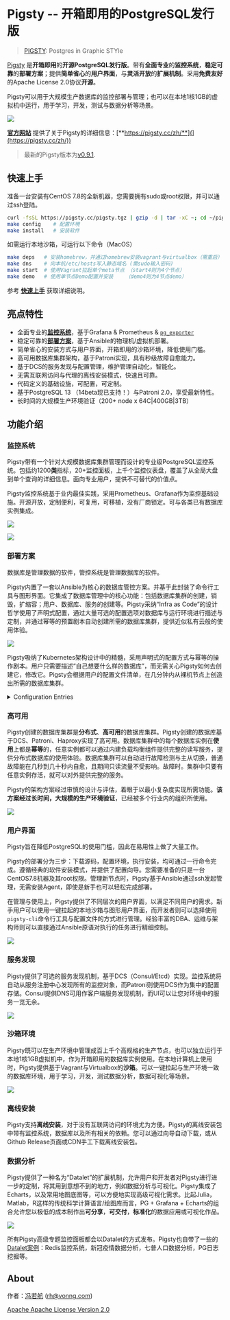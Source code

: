 # Pigsty -- 开箱即用的PostgreSQL发行版

> [PIGSTY](http://pigsty.cc): Postgres in Graphic STYle

[Pigsty](https://pigsty.cc/zh/) 是**开箱即用**的**开源PostgreSQL发行版**。带有**全面专业**的**监控系统**，**稳定可靠**的**部署方案**；提供**简单省心**的**用户界面**，与**灵活开放**的**扩展机制**。采用**免费友好**的Apache License 2.0协议**开源**。

Pigsty可以用于大规模生产数据库的监控部署与管理；也可以在本地1核1GB的虚拟机中运行，用于学习，开发，测试与数据分析等场景。

![](img/logo.svg)

 [**官方网站**](https://pigsty.cc/en/  ) 提供了关于Pigsty的详细信息：[**https://pigsty.cc/zh/**](](https://pigsty.cc/zh/))

> 最新的Pigsty版本为[v0.9.1](https://github.com/Vonng/pigsty/releases/tag/v0.9.1).
>



## 快速上手

准备一台安装有CentOS 7.8的全新机器，您需要拥有sudo或root权限，并可以通过ssh登陆。

```bash
curl -fsSL https://pigsty.cc/pigsty.tgz | gzip -d | tar -xC ~; cd ~/pigsty  # 下载源码
make config    # 配置环境
make install   # 安装软件
```

如需运行本地沙箱，可运行以下命令（MacOS）

```bash
make deps   # 安装homebrew，并通过homebrew安装vagrant与virtualbox（需重启）
make dns    # 向本机/etc/hosts写入静态域名 (需sudo输入密码)
make start  # 使用Vagrant拉起单个meta节点 （start4则为4个节点）
make demo   # 使用单节点Demo配置并安装    （demo4则为4节点demo）
```

参考 [**快速上手**](https://pigsty.cc/zh/docs/quick-start/) 获取详细说明。

## 亮点特性

* 全面专业的[**监控系统**](#监控系统)，基于Grafana & Prometheus & [`pg_exporter`](https://github.com/Vonng/pg_exporter)
* 稳定可靠的[**部署方案**](#部署方案)，基于Ansible的物理机/虚拟机部署。
* 简单省心的安装方式与用户界面，开箱即用的沙箱环境，降低使用门槛。
* 高可用数据库集群架构，基于Patroni实现，具有秒级故障自愈能力。
* 基于DCS的服务发现与配置管理，维护管理自动化，智能化。
* 无需互联网访问与代理的离线安装模式，快速且可靠。
* 代码定义的基础设施，可配置，可定制。
* 基于PostgreSQL 13 （14beta现已支持！）与Patroni 2.0，享受最新特性。
* 长时间的大规模生产环境验证（200+ node x 64C|400GB|3TB）



## 功能介绍

### 监控系统

Pigsty带有一个针对大规模数据库集群管理而设计的专业级PostgreSQL监控系统。包括约1200**类**指标，20+监控面板，上千个监控仪表盘，覆盖了从全局大盘到单个查询的详细信息。面向专业用户，提供不可替代的价值点。

Pigsty监控系统基于业内最佳实践，采用Prometheus、Grafana作为监控基础设施。开源开放，定制便利，可复用，可移植，没有厂商锁定。可与各类已有数据库实例集成。

![](img/overview1.jpg)

![](img/overview2.jpg)

### 部署方案

数据库是管理数据的软件，管控系统是管理数据库的软件。

Pigsty内置了一套以Ansible为核心的数据库管控方案。并基于此封装了命令行工具与图形界面。它集成了数据库管理中的核心功能：包括数据库集群的创建，销毁，扩缩容；用户、数据库、服务的创建等。Pigsty采纳“Infra as Code”的设计哲学使用了声明式配置，通过大量可选的配置选项对数据库与运行环境进行描述与定制，并通过幂等的预置剧本自动创建所需的数据库集群，提供近似私有云般的使用体验。

![](img/provision.jpg)

Pigsty吸纳了Kubernetes架构设计中的精髓，采用声明式的配置方式与幂等的操作剧本。用户只需要描述“自己想要什么样的数据库”，而无需关心Pigsty如何去创建它，修改它。Pigsty会根据用户的配置文件清单，在几分钟内从裸机节点上创造出所需的数据库集群。


<details>
<summary>Configuration Entries</summary>


|  No  |                           Category                           | Function                                                     |
| :--: | :----------------------------------------------------------: | ------------------------------------------------------------ |
|  1   |     [connect](http://pigsty.cc/en/docs/config/1-connect)     | Connection parameters and proxy setting                      |
|  2   |        [repo](http://pigsty.cc/en/docs/config/2-repo)        | local yum and offline installation                           |
|  3   |        [node](http://pigsty.cc/en/docs/config/3-node)        | common setup for all nodes                                   |
|  4   |        [meta](http://pigsty.cc/en/docs/config/4-meta)        | infrastructure on meta nodes                                 |
|  5   |         [dcs](http://pigsty.cc/en/docs/config/5-dcs)         | dcs service (consul/etcd)                                    |
|  6   |  [pg-install](http://pigsty.cc/en/docs/config/6-pg-install)  | install postgres, extensions, users, directories, scripts, utils |
|  7   | [pg-provision](http://pigsty.cc/en/docs/config/7-pg-provision) | bootstrap postgres cluster and identity assignment           |
|  8   | [pg-template](http://pigsty.cc/en/docs/config/8-pg-template) | customize postgres cluster template                          |
|  9   |     [monitor](http://pigsty.cc/en/docs/config/9-monitor)     | install monitoring components                                |
|  10  |    [service](http://pigsty.cc/en/docs/config/10-service)     | expose database service                                      |


</details>



### 高可用

Pigsty创建的数据库集群是**分布式**、**高可用**的数据库集群。Pigsty创建的数据库基于DCS、Patroni、Haproxy实现了高可用。数据库集群中的每个数据库实例在**使用**上都是**幂等**的，任意实例都可以通过内建负载均衡组件提供完整的读写服务，提供分布式数据库的使用体验。数据库集群可以自动进行故障检测与主从切换，普通故障能在几秒到几十秒内自愈，且期间只读流量不受影响。故障时。集群中只要有任意实例存活，就可以对外提供完整的服务。

Pigsty的架构方案经过审慎的设计与评估，着眼于以最小复杂度实现所需功能。**该方案经过长时间，大规模的生产环境验证**，已经被多个行业内的组织所使用。

![](img/haproxy_l2vip.jpg)

### 用户界面

Pigsty旨在降低PostgreSQL的使用门槛，因此在易用性上做了大量工作。

Pigsty的部署分为三步：下载源码，配置环境，执行安装，均可通过一行命令完成。遵循经典的软件安装模式，并提供了配置向导。您需要准备的只是一台CentOS7.8机器及其root权限。管理新节点时，Pigsty基于Ansible通过ssh发起管理，无需安装Agent，即使是新手也可以轻松完成部署。

在管理与使用上，Pigsty提供了不同层次的用户界面，以满足不同用户的需求。新手用户可以使用一键拉起的本地沙箱与图形用户界面，而开发者则可以选择使用`pigsty-cli`命令行工具与配置文件的方式进行管理。经验丰富的DBA、运维与架构师则可以直接通过Ansible原语对执行的任务进行精细控制。

![](img/gui-cli-config.jpg)

### 服务发现

Pigsty提供了可选的服务发现机制，基于DCS（Consul/Etcd）实现。监控系统将自动从服务注册中心发现所有的监控对象，而Patroni则使用DCS作为集中的配置存储。Consul提供DNS可用作客户端服务发现机制，而UI可以让您对环境中的服务一览无余。

![](img/service-discovery.jpg)

### 沙箱环境

Pigsty既可以在生产环境中管理成百上千个高规格的生产节点，也可以独立运行于本地1核1GB虚拟机中，作为开箱即用的数据库实例使用。在本地计算机上使用时，Pigsty提供基于Vagrant与Virtualbox的**沙箱**。可以一键拉起与生产环境一致的数据库环境，用于学习，开发，测试数据分析，数据可视化等场景。

![](/Volumes/Data/pigsty/infra.jpg)

###  离线安装

Pigsty支持**离线安装**，对于没有互联网访问的环境尤为方便。Pigsty的离线安装包中带有监控系统，数据库以及所有相关的依赖。您可以通过向导自动下载，或从Github Release页面或CDN手工下载离线安装包。

### 数据分析

Pigsty提供了一种名为“Datalet”的扩展机制，允许用户和开发者对Pigsty进行进一步的定制，将其用到意想不到的地方，例如数据分析与可视化。Pigsty集成了Echarts，以及常用地图底图等，可以方便地实现高级可视化需求。比起Julia，Matlab，R这样的传统科学计算语言/绘图库而言，PG + Grafana + Echarts的组合允许您以极低的成本制作出**可分享**，**可交付**，**标准化**的数据应用或可视化作品。

![](img/datalets.jpg)

所有Pigsty高级专题监控面板都会以Datalet的方式发布。Pigsty也自带了一些的[Datalet案例](https://github.com/Vonng/datalets)：Redis监控系统，新冠疫情数据分析，七普人口数据分析，PG日志挖掘等。



## About

作者：[冯若航](https://vonng.com) (rh@vonng.com)

[Apache Apache License Version 2.0](LICENSE)